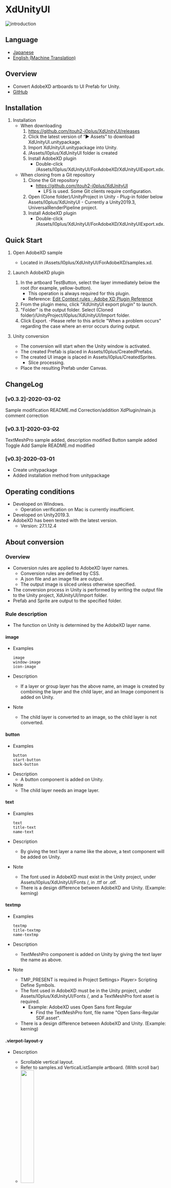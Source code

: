 # XdUnityUI

![introduction](https://user-images.githubusercontent.com/20549024/75539439-8e0e9480-5a5d-11ea-8f92-520e6f7b0b3e.gif)

## Language
- [Japanese](README_JP.md)
- [English (Machine Translation)](README.md)

## Overview

- Convert AdobeXD artboards to UI Prefab for Unity.
- [GitHub](https://github.com/itouh2-i0plus/XdUnityUI)

## Installation

1. Installation
     - When downloading
         1. https://github.com/itouh2-i0plus/XdUnityUI/releases
         1. Click the latest version of “▶ Assets” to download XdUnityUI.unitypackage.
         1. Import XdUnityUI.unitypackage into Unity.
         1. /Assets/I0plus/XdUnityUI folder is created
         1. Install AdobeXD plugin
            - Double-click /Assets/I0plus/XdUnityUI/ForAdobeXD/XdUnityUIExport.xdx.
     - When cloning from a Git repository
         1. Clone the Git repository
            - https://github.com/itouh2-i0plus/XdUnityUI
                 - LFS is used. Some Git clients require configuration.
         1. Open (Clone folder)/UnityProject in Unity
                - Plug-in folder below Assets/I0plus/XdUnityUI
                - Currently a Unity2019.3, UniversalRenderPipeline project.
         1. Install AdobeXD plugin
            - Double-click /Assets/I0plus/XdUnityUI/ForAdobeXD/XdUnityUIExport.xdx.

## Quick Start

1. Open AdobeXD sample
     - Located in /Assets/I0plus/XdUnityUI/ForAdobeXD/samples.xd.

1. Launch AdobeXD plugin
     1. In the artboard TestButton, select the layer immediately below the root (for example, yellow-button).
        - This operation is always required for this plugin.
        - Reference: [Edit Context rules · Adobe XD Plugin Reference](https://adobexdplatform.com/plugin-docs/reference/core/edit-context.html)
     1. From the plugin menu, click "XdUnityUI export plugin" to launch.
     1. "Folder" is the output folder. Select (Cloned folder)/UnityProject/I0plus/XdUnityUI/Import folder.
     1. Click Export. -Please refer to this article "When a problem occurs" regarding the case where an error occurs during output.

1. Unity conversion
     - The conversion will start when the Unity window is activated.
     - The created Prefab is placed in Assets/I0plus/CreatedPrefabs.
     - The created UI image is placed in Assets/I0plus/CreatedSprites.
         - Slice processing.
     - Place the resulting Prefab under Canvas.

## ChangeLog

### [v0.3.2]-2020-03-02

Sample modification
README.md Correction/addition
XdPlugin/main.js comment correction

### [v0.3.1]-2020-03-02

TextMeshPro sample added, description modified
Button sample added
Toggle Add Sample
README.md modified

### [v0.3]-2020-03-01

- Create unitypackage
- Added installation method from unitypackage

## Operating conditions

- Developed on Windows.
    - Operation verification on Mac is currently insufficient.
- Developed on Unity2019.3.
- AdobeXD has been tested with the latest version.
    - Version: 27.1.12.4

## About conversion

### Overview

- Conversion rules are applied to AdobeXD layer names.
    - Conversion rules are defined by CSS.
    - A json file and an image file are output.
    - The output image is sliced ​​unless otherwise specified.
- The conversion process in Unity is performed by writing the output file to the Unity project, XdUnityUI/Import folder.
- Prefab and Sprite are output to the specified folder.

### Rule description

- The function on Unity is determined by the AdobeXD layer name.

#### image

- Examples

    ```
    image
    window-image
    icon-image
    ```

- Description
    - If a layer or group layer has the above name, an image is created by combining the layer and the child layer, and an Image component is added on Unity.
- Note
    - The child layer is converted to an image, so the child layer is not converted.

#### button

- Examples
    ```
    button
    start-button
    back-button
    ```
- Description
    - A button component is added on Unity.
- Note
    - The child layer needs an image layer.

#### text

- Examples

    ```
    text
    title-text
    name-text
    ```

- Description
    - By giving the text layer a name like the above, a text component will be added on Unity.
- Note
    - The font used in AdobeXD must exist in the Unity project, under Assets/I0plus/XdUnityUI/Fonts /, in .ttf or .otf.
    - There is a design difference between AdobeXD and Unity. (Example: kerning)

#### textmp

- Examples

    ```
    textmp
    title-textmp
    name-textmp
    ```

- Description
    - TextMeshPro component is added on Unity by giving the text layer the name as above.
- Note
    - TMP_PRESENT is required in Project Settings> Player> Scripting Define Symbols.
    - The font used in AdobeXD must be in the Unity project, under Assets/I0plus/XdUnityUI/Fonts /, and a TextMeshPro font asset is required.
        - Example: AdobeXD uses Open Sans font Regular
            - Find the TextMeshPro font, file name "Open Sans-Regular SDF.asset".
    - There is a design difference between AdobeXD and Unity. (Example: kerning)

#### .vierpot-layout-y
- Description
    - Scrollable vertical layout.
    - Refer to samples.xd VerticalListSample artboard. (With scroll bar)
    - <img src = "https://user-images.githubusercontent.com/20549024/75763061-ff608700-5d7e-11ea-985c-88feb3a2de70.png" width = "30%">
    - Will be added

- Will be added
    - scrollbar
    - toggle

## When a problem occurs

### Running AdobeXD plugin

#### Image export fails

- Cause
    - It may be a problem on AdobeXD. under investigation.
- Countermeasures
    1. Select a layer and operate the image output.
    2. Select the XdUnityUI/Import folder as the output destination, and check if the output is disabled.
    3. Change the folder and output images.
    4. Output to the Import folder again.
    5. If the above is successful, the output from the plugin will also be successful.

### Unity conversion in progress

#### Conversion process is not executed

- Cause

    - When overwriting the file after the failure, Unity cannot detect the file update.

- Correspondence
    - Delete files other than \_XdUnityUIImport and \_XdUnityUIImport.meta files in XdUnityUI/Import.
    - Export again.


#### Conversion fails when trying to handle characters (Text, TextMeshPro)

- Cause
    - There may be no font.
- Countermeasures
    - The name of the font file that could not be found while trying to find it in the Console is output.
    - If necessary, rename the font file and copy it to the XdUnityUI/Fonts directory (the directory where the \_XdUnityUIFonts file is located).
    
#### TextMeshPro error is output
- Cause
    - Missing TMP_PRESENT in Scripting Define Symbols
- Countermeasures
    - Add TMP_PRESENT to Project Settings> Player> Scripting Define Symbols.
        - TMP_PRESENT may not be added even after installing TextMeshPro package. (v3.0? unconfirmed)

### Conversion result

#### Responsive parameters are not converted correctly

- Cause 1
    - "Change responsive size" on the artboard is not ON
- Measure 1
    - Select the artboard and turn on "Layout"> "Change responsive size".
- Cause 2
    - When executing the AdobeXD plug-in, the size of the artboard is changed and the responsive parameter is obtained by checking the change in the size of the layer. At that time, the responsive parameter cannot be determined for those whose size does not change, such as the layer in the repeated grid.
- Measure 2
    - Use the margin-fix property and specify it explicitly.
        - Example: start-button {margin-fix: t b l r}
    - AdobeXD Plugin API will support if responsive parameters can be obtained.

#### I don't need the background image component
- Cause
    - Artboard background set
- Countermeasures
    - Select the artboard and uncheck "Appearance"> "Fill".

## For better use

### Original conversion rules

- Edit conversion rule CSS
    - When changing the XDX file
        1. Rename XdUnityUIExport.xdx to XdUnityUIExport.zip
        1. Unzip and edit xd-unity.css file
        1. Zip again, change the extension to xdx
        1. Reinstall plugin
    - When deploying to the AdobeXD development folder
        1. Rename XdUnityUIExport.xdx to XdUnityUIExport.zip
        1. Unzip and copy the folder to the AdobeXD development folder (Plug-in> Development version> Display development folder)
        1. Edit xd-unity.css
        1. Reload the plugin (Plugin> Development> Reload)
- Explanation of conversion rule CSS
    - Will be added
- Conversion rules for each artboard
    - Will be added

### Add your own components when converting

- Will be added

### 9Slice

- Will be added

## Future directions

- Goal
    - Enable UI design with AdobeXD until release.
- merit
    - Hold the final version in the hands of the designer.
    - Use CCLibrary to link with various tools.
- Task
    - Work done on Prefabs (adding components and adjusting parameters on Unity) is overwritten by overwriting Prefabs during conversion.
        - counter-measure
            - Copy and use.
            - Evacuation of additional work in Prefab Variant.
                - Work disappears due to name change.
                - Some work remains in the Variant file (we are investigating whether it can be restored).
    - Too many same Sprite images.
        - During correspondence
            - We are developing a tool to compare Sprite images and combine them if they are the same.
    - 9Slice
        - During correspondence
    - Component state
        - https://helpx.adobe.com/jp/xd/help/create-component-states.html
        - If it can be obtained by AdobeXD Plugin API, it will be supported.
- Other
    - investigating
        - Can you convert to UXML?
        - Can the UI for DOTS mode be created?

## Acknowledgments

- @kyubuns (https://kyubuns.dev)
- Baum2 (https://github.com/kyubuns/Baum2)

### Thank you very much